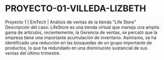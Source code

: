 # PROYECTO-01-VILLEDA-LIZBETH
Proyecto 1 | EmTech | Análisis de ventas de la tienda "Life Store"
Descripción del caso:
LifeStore es una tienda virtual que maneja una amplia gama de artículos,
recientemente, la Gerencia de ventas, se percató que la empresa tiene una
importante acumulación de inventario. Asimismo, se ha identificado una reducción
en las búsquedas de un grupo importante de productos, lo que ha redundado en
una disminución sustancial de sus ventas del último trimestre.
